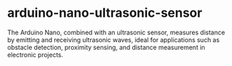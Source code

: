 # arduino-nano-ultrasonic-sensor
The Arduino Nano, combined with an ultrasonic sensor, measures distance by emitting and receiving ultrasonic waves, ideal for applications such as obstacle detection, proximity sensing, and distance measurement in electronic projects.
